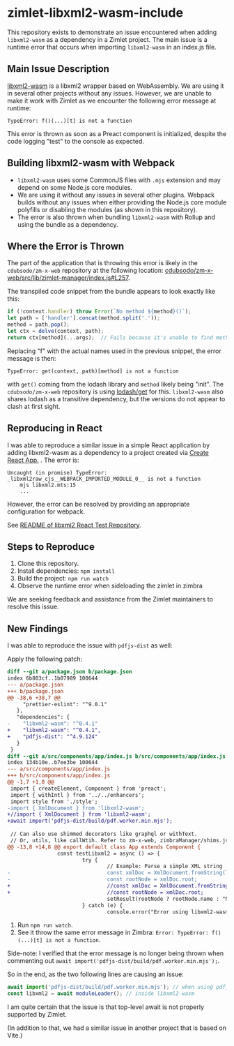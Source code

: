 # zimlet-libxml2-wasm-include

This repository exists to demonstrate an issue encountered when adding `libxml2-wasm` as a dependency in a Zimlet project. The main issue is a runtime error that occurs when importing `libxml2-wasm` in an index.js file.

## Main Issue Description

[libxml2-wasm](https://github.com/jameslan/libxml2-wasm) is a libxml2 wrapper based on WebAssembly. We are using it in several other projects without any issues. However, we are unable to make it work with Zimlet as we encounter the following error message at runtime:

```
TypeError: f()(...)[t] is not a function
```

This error is thrown as soon as a Preact component is initialized, despite the code logging "test" to the console as expected.

## Building libxml2-wasm with Webpack

- `libxml2-wasm` uses some CommonJS files with `.mjs` extension and may depend on some Node.js core modules.
- We are using it without any issues in several other plugins. Webpack builds without any issues when either providing the Node.js core module polyfills or disabling the modules (as shown in this repository).
- The error is also thrown when bundling `libxml2-wasm` with Rollup and using the bundle as a dependency.

## Where the Error is Thrown

The part of the application that is throwing this error is likely in the `cdubsodo/zm-x-web` repository at the following location: [cdubsodo/zm-x-web/src/lib/zimlet-manager/index.js#L257](https://github.com/cdubsodo/zm-x-web/blob/63874c0d011339e73d30395ef06a87fc074f7879/src/lib/zimlet-manager/index.js#L257).

The transpiled code snippet from the bundle appears to look exactly like this:

```javascript
if (!context.handler) throw Error(`No method ${method}()`);
let path = ['handler'].concat(method.split('.'));
method = path.pop();
let ctx = delve(context, path);
return ctx[method](...args);  // Fails because it's unable to find method in context.
```

Replacing "f" with the actual names used in the previous snippet, the error message is then:

```
TypeError: get(context, path)[method] is not a function
```

with `get()` coming from the lodash library and `method` likely being "init". The `cdubsodo/zm-x-web` repository is using [lodash/get](https://github.com/lodash/lodash/blob/4.17.21-es/get.js) for this. `libxml2-wasm` also shares lodash as a transitive dependency, but the versions do not appear to clash at first sight.

## Reproducing in React

I was able to reproduce a similar issue in a simple React application by adding libxml2-wasm as a dependency to a project created via [Create React App.](https://github.com/facebook/create-react-app) . The error is:

```
Uncaught (in promise) TypeError: _libxml2raw_cjs__WEBPACK_IMPORTED_MODULE_0__ is not a function
    mjs libxml2.mts:15
    ...
```

However, the error can be resolved by providing an appropriate configuration for webpack.

See [README of libxml2 React Test Repository](https://github.com/jaudriga/-libxml2-react-test).

## Steps to Reproduce

1. Clone this repository.
2. Install dependencies: `npm install`
3. Build the project: `npm run watch`
4. Observe the runtime error when sideloading the zimlet in zimbra

We are seeking feedback and assistance from the Zimlet maintainers to resolve this issue.

## New Findings

I was able to reproduce the issue with `pdfjs-dist` as well:

Apply the following patch:

```patch
diff --git a/package.json b/package.json
index 6b803cf..1b07989 100644
--- a/package.json
+++ b/package.json
@@ -38,6 +38,7 @@
     "prettier-eslint": "^9.0.1"
   },
   "dependencies": {
-    "libxml2-wasm": "^0.4.1"
+    "libxml2-wasm": "^0.4.1",
+    "pdfjs-dist": "^4.9.124"
   }
 }
diff --git a/src/components/app/index.js b/src/components/app/index.js
index 134b10e..b7ee3be 100644
--- a/src/components/app/index.js
+++ b/src/components/app/index.js
@@ -1,7 +1,8 @@
 import { createElement, Component } from 'preact';
 import { withIntl } from '../../enhancers';
 import style from './style';
-import { XmlDocument } from 'libxml2-wasm';
+//import { XmlDocument } from 'libxml2-wasm';
+await import('pdfjs-dist/build/pdf.worker.min.mjs');
 
 // Can also use shimmed decorators like graphql or withText.
 // Or, utils, like callWtih. Refer to zm-x-web, zimbraManager/shims.js
@@ -13,8 +14,8 @@ export default class App extends Component {
                const testLibxml2 = async () => {
                        try {
                                // Example: Parse a simple XML string
-                               const xmlDoc = XmlDocument.fromString(`<root><child>Test</child></root>`);
-                               const rootNode = xmlDoc.root;
+                               //const xmlDoc = XmlDocument.fromString(`<root><child>Test</child></root>`);
+                               //const rootNode = xmlDoc.root;
                                setResult(rootNode ? rootNode.name : "No root node found");
                        } catch (e) {
                                console.error("Error using libxml2-wasm:", e);
```

1. Run `npm run watch`.
2. See it throw the same error message in Zimbra: `Error: TypeError: f()(...)[t] is not a function`.

Side-note: I verified that the error message is no longer being thrown when commenting out `await import('pdfjs-dist/build/pdf.worker.min.mjs');`.

So in the end, as the two following lines are causing an issue:

```javascript
await import('pdfjs-dist/build/pdf.worker.min.mjs'); // when using pdfjs-dist in index.js
const libxml2 = await moduleLoader(); // inside libxml2-wasm
```

I am quite certain that the issue is that top-level await is not properly supported by Zimlet.

(In addition to that, we had a similar issue in another project that is based on Vite.)